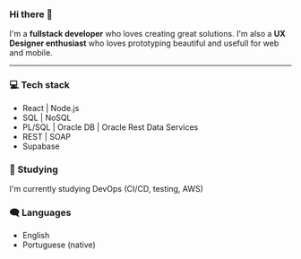 ### Hi there 👋

I'm a **fullstack developer** who loves creating great solutions. I'm also a **UX Designer enthusiast** who loves prototyping beautiful and usefull for web and mobile.

---

### 💻 Tech stack
- React | Node.js  
- SQL | NoSQL
- PL/SQL | Oracle DB | Oracle Rest Data Services
- REST | SOAP
- Supabase

### 🌱 Studying
I'm currently studying DevOps (CI/CD, testing, AWS) 

### 🗨️ Languages
- English
- Portuguese (native)
<!--

##
**jaumzitz/jaumzitz** is a ✨ _special_ ✨ repository because its `README.md` (this file) appears on your GitHub profile.

Here are some ideas to get you started:

- 🔭 I’m currently working on ...
- 🌱 I’m currently learning ...
- 👯 I’m looking to collaborate on ...
- 🤔 I’m looking for help with ...
- 💬 Ask me about ...
- 📫 How to reach me: ...
- 😄 Pronouns: ...
- ⚡ Fun fact: ...
-->
